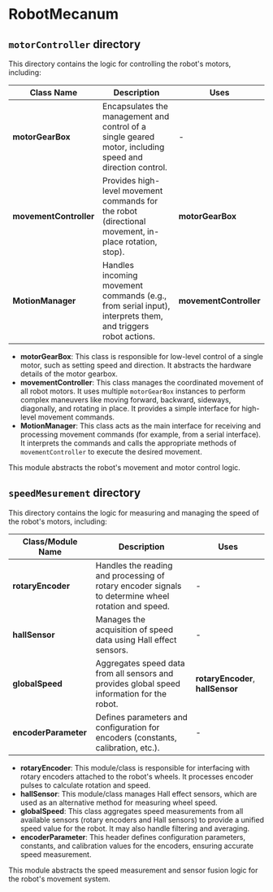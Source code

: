 # RobotMecanum

## `motorController` directory

This directory contains the logic for controlling the robot's motors, including:

| Class Name             | Description                                                                                                   | Uses                        |
|------------------------|---------------------------------------------------------------------------------------------------------------|-----------------------------|
| **motorGearBox**       | Encapsulates the management and control of a single geared motor, including speed and direction control.       | -                           |
| **movementController** | Provides high-level movement commands for the robot (directional movement, in-place rotation, stop).           | **motorGearBox**            |
| **MotionManager**      | Handles incoming movement commands (e.g., from serial input), interprets them, and triggers robot actions.     | **movementController**      |

- **motorGearBox**: This class is responsible for low-level control of a single motor, such as setting speed and direction. It abstracts the hardware details of the motor gearbox.
- **movementController**: This class manages the coordinated movement of all robot motors. It uses multiple `motorGearBox` instances to perform complex maneuvers like moving forward, backward, sideways, diagonally, and rotating in place. It provides a simple interface for high-level movement commands.
- **MotionManager**: This class acts as the main interface for receiving and processing movement commands (for example, from a serial interface). It interprets the commands and calls the appropriate methods of `movementController` to execute the desired movement.

This module abstracts the robot's movement and motor control logic.

## `speedMesurement` directory

This directory contains the logic for measuring and managing the speed of the robot's motors, including:

| Class/Module Name      | Description                                                                                                   | Uses                        |
|-----------------------|---------------------------------------------------------------------------------------------------------------|-----------------------------|
| **rotaryEncoder**     | Handles the reading and processing of rotary encoder signals to determine wheel rotation and speed.            | -                           |
| **hallSensor**        | Manages the acquisition of speed data using Hall effect sensors.                                               | -                           |
| **globalSpeed**       | Aggregates speed data from all sensors and provides global speed information for the robot.                    | **rotaryEncoder**, **hallSensor** |
| **encoderParameter**  | Defines parameters and configuration for encoders (constants, calibration, etc.).                             | -                           |

- **rotaryEncoder**: This module/class is responsible for interfacing with rotary encoders attached to the robot's wheels. It processes encoder pulses to calculate rotation and speed.
- **hallSensor**: This module/class manages Hall effect sensors, which are used as an alternative method for measuring wheel speed.
- **globalSpeed**: This class aggregates speed measurements from all available sensors (rotary encoders and Hall sensors) to provide a unified speed value for the robot. It may also handle filtering and averaging.
- **encoderParameter**: This header defines configuration parameters, constants, and calibration values for the encoders, ensuring accurate speed measurement.

This module abstracts the speed measurement and sensor fusion logic for the robot's movement system.